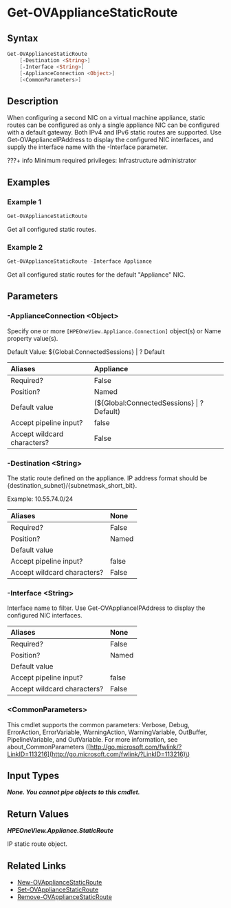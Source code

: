﻿---
description: Display configured static routes on the appliance.
---

# Get-OVApplianceStaticRoute

## Syntax

```powershell
Get-OVApplianceStaticRoute
    [-Destination <String>]
    [-Interface <String>]
    [-ApplianceConnection <Object>]
    [<CommonParameters>]
```

## Description

When configuring a second NIC on a virtual machine appliance, static routes can be configured as only a single appliance NIC can be configured with a default gateway.  Both IPv4 and IPv6 static routes are supported.  Use Get-OVApplianceIPAddress to display the configured NIC interfaces, and supply the interface name with the -Interface parameter.

???+ info
Minimum required privileges:  Infrastructure administrator

## Examples

###  Example 1 

```powershell
Get-OVApplianceStaticRoute

```

Get all configured static routes.

###  Example 2 

```powershell
Get-OVApplianceStaticRoute -Interface Appliance

```

Get all configured static routes for the default "Appliance" NIC.

## Parameters

### -ApplianceConnection &lt;Object&gt;

Specify one or more `[HPEOneView.Appliance.Connection]` object(s) or Name property value(s).

Default Value: ${Global:ConnectedSessions} | ? Default

| Aliases | Appliance |
| :--- | :--- |
| Required? | False |
| Position? | Named |
| Default value | (${Global:ConnectedSessions} &vert; ? Default) |
| Accept pipeline input? | false |
| Accept wildcard characters? | False |

### -Destination &lt;String&gt;

The static route defined on the appliance.  IP address format should be {destination_subnet}/{subnetmask_short_bit}.

Example: 10.55.74.0/24

| Aliases | None |
| :--- | :--- |
| Required? | False |
| Position? | Named |
| Default value |  |
| Accept pipeline input? | false |
| Accept wildcard characters? | False |

### -Interface &lt;String&gt;

Interface name to filter.  Use Get-OVApplianceIPAddress to display the configured NIC interfaces.

| Aliases | None |
| :--- | :--- |
| Required? | False |
| Position? | Named |
| Default value |  |
| Accept pipeline input? | false |
| Accept wildcard characters? | False |

### &lt;CommonParameters&gt;

This cmdlet supports the common parameters: Verbose, Debug, ErrorAction, ErrorVariable, WarningAction, WarningVariable, OutBuffer, PipelineVariable, and OutVariable. For more information, see about\_CommonParameters \([http://go.microsoft.com/fwlink/?LinkID=113216](http://go.microsoft.com/fwlink/?LinkID=113216)\)

## Input Types

_**None.  You cannot pipe objects to this cmdlet.**_

## Return Values

_**HPEOneView.Appliance.StaticRoute**_

IP static route object.


## Related Links

* [New-OVApplianceStaticRoute](new-ovappliancestaticroute.md)
* [Set-OVApplianceStaticRoute](set-ovappliancestaticroute.md)
* [Remove-OVApplianceStaticRoute](remove-ovappliancestaticroute.md)
